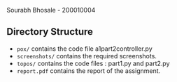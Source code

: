 Sourabh Bhosale - 200010004

## Directory Structure

- `pox/` contains the code file a1part2controller.py
- `screenshots/` contains the required screenshots.
- `topos/` contains the code files : part1.py and part2.py
- `report.pdf` contains the report of the assignment.
